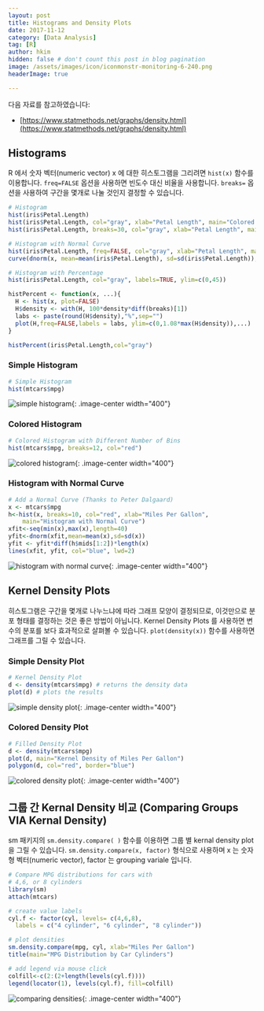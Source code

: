 ```yaml
---
layout: post  
title: Histograms and Density Plots
date: 2017-11-12  
category: [Data Analysis]  
tag: [R]  
author: hkim  
hidden: false # don't count this post in blog pagination  
image: /assets/images/icon/iconmonstr-monitoring-6-240.png
headerImage: true

---
```


다음 자료를 참고하였습니다:  
- [https://www.statmethods.net/graphs/density.html](https://www.statmethods.net/graphs/density.html)

## Histograms

R 에서 숫자 벡터(numeric vector) x 에 대한 히스토그램을 그리려면 `hist(x)` 함수를 이용합니다. `freq=FALSE` 옵션을 사용하면 빈도수 대신 비율을 사용합니다. `breaks=` 옵션을 사용하여 구간을 몇개로 나눌 것인지 결정할 수 있습니다.


```r
# Histogram
hist(iris$Petal.Length)
hist(iris$Petal.Length, col="gray", xlab="Petal Length", main="Colored histogram")
hist(iris$Petal.Length, breaks=30, col="gray", xlab="Petal Length", main="Colored histogram")

# Histogram with Normal Curve
hist(iris$Petal.Length, freq=FALSE, col="gray", xlab="Petal Length", main="Colored histogram") # density
curve(dnorm(x, mean=mean(iris$Petal.Length), sd=sd(iris$Petal.Length)), add=TRUE, col="red") # add a normal distribution line in histogram

# Histogram with Percentage
hist(iris$Petal.Length, col="gray", labels=TRUE, ylim=c(0,45))

histPercent <- function(x, ...){
  H <- hist(x, plot=FALSE)
  H$density <- with(H, 100*density*diff(breaks)[1])
  labs <- paste(round(H$density),"%",sep="")
  plot(H,freq=FALSE,labels = labs, ylim=c(0,1.08*max(H$density)),...)
}

histPercent(iris$Petal.Length,col="gray")
```


### Simple Histogram

```r
# Simple Histogram
hist(mtcars$mpg)
```

![simple histogram](https://www.statmethods.net/graphs/images/histogram1.jpg){: .image-center width="400"}

### Colored Histogram

```r
# Colored Histogram with Different Number of Bins
hist(mtcars$mpg, breaks=12, col="red")
```

![colored histogram](https://www.statmethods.net/graphs/images/histogram2.jpg){: .image-center width="400"}

### Histogram with Normal Curve

```r
# Add a Normal Curve (Thanks to Peter Dalgaard)
x <- mtcars$mpg
h<-hist(x, breaks=10, col="red", xlab="Miles Per Gallon",
  	main="Histogram with Normal Curve")
xfit<-seq(min(x),max(x),length=40)
yfit<-dnorm(xfit,mean=mean(x),sd=sd(x))
yfit <- yfit*diff(h$mids[1:2])*length(x)
lines(xfit, yfit, col="blue", lwd=2)
```

![histogram with normal curve](https://www.statmethods.net/graphs/images/histogram3.jpg){: .image-center width="400"}




## Kernel Density Plots

히스토그램은 구간을 몇개로 나누느냐에 따라 그래프 모양이 결정되므로, 이것만으로 분포 형태를 결정하는 것은 좋은 방법이 아닙니다. Kernel Density Plots 를 사용하면 변수의 분포를 보다 효과적으로 살펴볼 수 있습니다. `plot(density(x))` 함수를 사용하면 그래프를 그릴 수 있습니다.

### Simple Density Plot

```r
# Kernel Density Plot
d <- density(mtcars$mpg) # returns the density data
plot(d) # plots the results
```
![simple density plot](https://www.statmethods.net/graphs/images/density1.jpg){: .image-center width="400"}

### Colored Density Plot

```r
# Filled Density Plot
d <- density(mtcars$mpg)
plot(d, main="Kernel Density of Miles Per Gallon")
polygon(d, col="red", border="blue")
```
![colored density plot](https://www.statmethods.net/graphs/images/density2.jpg){: .image-center width="400"}


## 그룹 간 Kernal Density 비교 (Comparing Groups VIA Kernal Density)

sm 패키지의 `sm.density.compare( )` 함수를 이용하면 그룹 별 kernal density plot 을 그릴 수 있습니다. `sm.density.compare(x, factor)` 형식으로 사용하며 x 는 숫자형 벡터(numeric vector), factor 는 grouping variale 입니다.

```r
# Compare MPG distributions for cars with
# 4,6, or 8 cylinders
library(sm)
attach(mtcars)

# create value labels
cyl.f <- factor(cyl, levels= c(4,6,8),
  labels = c("4 cylinder", "6 cylinder", "8 cylinder"))

# plot densities
sm.density.compare(mpg, cyl, xlab="Miles Per Gallon")
title(main="MPG Distribution by Car Cylinders")

# add legend via mouse click
colfill<-c(2:(2+length(levels(cyl.f))))
legend(locator(1), levels(cyl.f), fill=colfill)
```
![comparing densities](https://www.statmethods.net/graphs/images/density3.png){: .image-center width="400"}

